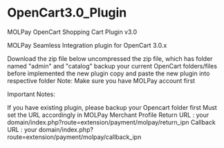 # OpenCart3.0_Plugin
MOLPay OpenCart Shopping Cart Plugin v3.0

MOLPay Seamless Integration plugin for OpenCart 3.0.x

Download the zip file below
uncompressed the zip file, which has folder named "admin" and "catalog"
backup your current OpenCart folders/files before implemented the new plugin
copy and paste the new plugin into respective folder
Note: Make sure you have MOLPay account first

Important Notes:

If you have existing plugin, please backup your Opencart folder first
Must set the URL accordingly in MOLPay Merchant Profile
Return URL : your domain/index.php?route=extension/payment/molpay/return_ipn
Callback URL : your domain/index.php?route=extension/payment/molpay/callback_ipn
